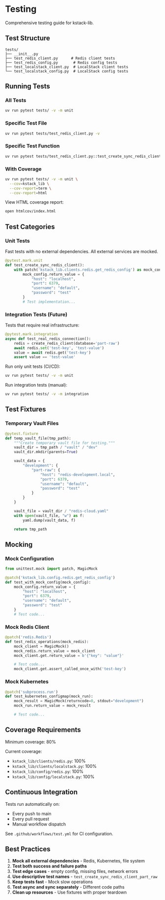 # Testing

Comprehensive testing guide for kstack-lib.

## Test Structure

```
tests/
├── __init__.py
├── test_redis_client.py      # Redis client tests
├── test_redis_config.py       # Redis config tests
├── test_localstack_client.py  # LocalStack client tests
└── test_localstack_config.py  # LocalStack config tests
```

## Running Tests

### All Tests

```bash
uv run pytest tests/ -v -m unit
```

### Specific Test File

```bash
uv run pytest tests/test_redis_client.py -v
```

### Specific Test Function

```bash
uv run pytest tests/test_redis_client.py::test_create_sync_redis_client_part_raw -v
```

### With Coverage

```bash
uv run pytest tests/ -v -m unit \
  --cov=kstack_lib \
  --cov-report=term \
  --cov-report=html
```

View HTML coverage report:

```bash
open htmlcov/index.html
```

## Test Categories

### Unit Tests

Fast tests with no external dependencies. All external services are mocked.

```python
@pytest.mark.unit
def test_create_sync_redis_client():
    with patch('kstack_lib.clients.redis.get_redis_config') as mock_config:
        mock_config.return_value = {
            "host": "localhost",
            "port": 6379,
            "username": "default",
            "password": "test"
        }
        # Test implementation...
```

### Integration Tests (Future)

Tests that require real infrastructure:

```python
@pytest.mark.integration
async def test_real_redis_connection():
    redis = create_redis_client(database='part-raw')
    await redis.set('test-key', 'test-value')
    value = await redis.get('test-key')
    assert value == 'test-value'
```

Run only unit tests (CI/CD):

```bash
uv run pytest tests/ -v -m unit
```

Run integration tests (manual):

```bash
uv run pytest tests/ -v -m integration
```

## Test Fixtures

### Temporary Vault Files

```python
@pytest.fixture
def temp_vault_file(tmp_path):
    """Create temporary vault file for testing."""
    vault_dir = tmp_path / "vault" / "dev"
    vault_dir.mkdir(parents=True)

    vault_data = {
        "development": {
            "part-raw": {
                "host": "redis-development.local",
                "port": 6379,
                "username": "default",
                "password": "test"
            }
        }
    }

    vault_file = vault_dir / "redis-cloud.yaml"
    with open(vault_file, "w") as f:
        yaml.dump(vault_data, f)

    return tmp_path
```

## Mocking

### Mock Configuration

```python
from unittest.mock import patch, MagicMock

@patch('kstack_lib.config.redis.get_redis_config')
def test_with_mock_config(mock_config):
    mock_config.return_value = {
        "host": "localhost",
        "port": 6379,
        "username": "default",
        "password": "test"
    }
    # Test code...
```

### Mock Redis Client

```python
@patch('redis.Redis')
def test_redis_operations(mock_redis):
    mock_client = MagicMock()
    mock_redis.return_value = mock_client
    mock_client.get.return_value = b'{"key": "value"}'

    # Test code...
    mock_client.get.assert_called_once_with('test-key')
```

### Mock Kubernetes

```python
@patch('subprocess.run')
def test_kubernetes_configmap(mock_run):
    mock_result = MagicMock(returncode=0, stdout="development")
    mock_run.return_value = mock_result

    # Test code...
```

## Coverage Requirements

Minimum coverage: 80%

Current coverage:

- `kstack_lib/clients/redis.py`: 100%
- `kstack_lib/clients/localstack.py`: 100%
- `kstack_lib/config/redis.py`: 100%
- `kstack_lib/config/localstack.py`: 100%

## Continuous Integration

Tests run automatically on:

- Every push to main
- Every pull request
- Manual workflow dispatch

See `.github/workflows/test.yml` for CI configuration.

## Best Practices

1. **Mock all external dependencies** - Redis, Kubernetes, file system
2. **Test both success and failure paths**
3. **Test edge cases** - empty config, missing files, network errors
4. **Use descriptive test names** - `test_create_sync_redis_client_part_raw`
5. **Keep tests fast** - Mock slow operations
6. **Test async and sync separately** - Different code paths
7. **Clean up resources** - Use fixtures with proper teardown
